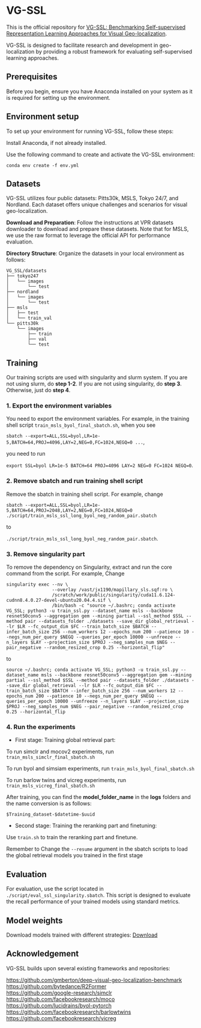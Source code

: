 # VG-SSL

This is the official repository for [VG-SSL: Benchmarking Self-supervised Representation Learning Approaches for Visual Geo-localization](https://arxiv.org/abs/2308.00090). 

VG-SSL is designed to facilitate research and development in geo-localization by providing a robust framework for evaluating self-supervised learning approaches.

## Prerequisites

Before you begin, ensure you have Anaconda installed on your system as it is required for setting up the environment.

## Environment setup
To set up your environment for running VG-SSL, follow these steps:

Install Anaconda, if not already installed.

Use the following command to create and activate the VG-SSL environment:
```
conda env create -f env.yml
```

## Datasets
VG-SSL utilizes four public datasets: Pitts30k, MSLS, Tokyo 24/7, and Nordland. Each dataset offers unique challenges and scenarios for visual geo-localization.

**Download and Preparation**: Follow the instructions at VPR datasets downloader to download and prepare these datasets. Note that for MSLS, we use the raw format to leverage the official API for performance evaluation.

**Directory Structure**: Organize the datasets in your local environment as follows:
```
VG_SSL/datasets
├── tokyo247
│   └── images
│       └── test
├── nordland
│   └── images
│       └── test    
├── msls
│   ├── test
│   └── train_val
└── pitts30k
    └── images
        ├── train
        ├── val
        └── test  
```

## Training
Our training scripts are used with singularity and slurm system. If you are not using slurm, do **step 1-2**. If you are not using singularity, do **step 3**. Otherwise, just do **step 4**.

### 1. Export the environment variables

You need to export the environment variables. For example, in the training shell script ```train_msls_byol_final_sbatch.sh```, when you see 

```sbatch --export=ALL,SSL=byol,LR=1e-5,BATCH=64,PROJ=4096,LAY=2,NEG=0,FC=1024,NEGQ=0 ...```,

you need to run

```export SSL=byol LR=1e-5 BATCH=64 PROJ=4096 LAY=2 NEG=0 FC=1024 NEGQ=0```.

### 2. Remove sbatch and run training shell script

Remove the sbatch in training shell script. For example, change

```sbatch --export=ALL,SSL=byol,LR=1e-5,BATCH=64,PROJ=2048,LAY=2,NEG=0,FC=1024,NEGQ=0 ./script/train_msls_ssl_long_byol_neg_random_pair.sbatch```

to

```./script/train_msls_ssl_long_byol_neg_random_pair.sbatch```.

### 3. Remove singularity part

To remove the dependency on Singularity, extract and run the core command from the script. For example, Change

```
singularity exec --nv \
                 --overlay /vast/jx1190/mapillary_sls.sqf:ro \
                 /scratch/work/public/singularity/cuda11.6.124-cudnn8.4.0.27-devel-ubuntu20.04.4.sif \
                 /bin/bash -c "source ~/.bashrc; conda activate VG_SSL; python3 -u train_ssl.py --dataset_name msls --backbone resnet50conv5 --aggregation gem --mining partial --ssl_method $SSL --method pair --datasets_folder ./datasets --save_dir global_retrieval --lr $LR --fc_output_dim $FC --train_batch_size $BATCH --infer_batch_size 256 --num_workers 12 --epochs_num 200 --patience 10 --negs_num_per_query $NEGQ --queries_per_epoch 10000 --unfreeze --n_layers $LAY --projection_size $PROJ --neg_samples_num $NEG --pair_negative --random_resized_crop 0.25 --horizontal_flip"
```

to

```
source ~/.bashrc; conda activate VG_SSL; python3 -u train_ssl.py --dataset_name msls --backbone resnet50conv5 --aggregation gem --mining partial --ssl_method $SSL --method pair --datasets_folder ./datasets --save_dir global_retrieval --lr $LR --fc_output_dim $FC --train_batch_size $BATCH --infer_batch_size 256 --num_workers 12 --epochs_num 200 --patience 10 --negs_num_per_query $NEGQ --queries_per_epoch 10000 --unfreeze --n_layers $LAY --projection_size $PROJ --neg_samples_num $NEG --pair_negative --random_resized_crop 0.25 --horizontal_flip
```

### 4. Run the experiments

* First stage: Training global retrieval part:

To run simclr and mocov2 experiments, run ```train_msls_simclr_final_sbatch.sh``` 

To run byol and simsiam experiments, run ```train_msls_byol_final_sbatch.sh``` 

To run barlow twins and vicreg experiments, run ```train_msls_vicreg_final_sbatch.sh``` 
 
After training, you can find the **model_folder_name** in the **logs** folders and the name conversion is as follows:

```
$Training_dataset-$datetime-$uuid
```

* Second stage: Training the reranking part and finetuning:

Use ```train.sh``` to train the reranking part and finetune.

Remember to Change the ```--resume``` argument in the sbatch scripts to load the global retrieval models you trained in the first stage

## Evaluation

For evaluation, use the script located in ```./script/eval_ssl_singularity.sbatch```. This script is designed to evaluate the recall performance of your trained models using standard metrics.

## Model weights

Download models trained with different strategies: [Download](https://drive.google.com/drive/folders/1dm5bcwV_u2GL8QG1BqVrcZQB0F0sK8gy?usp=sharing)

## Acknowledgement

VG-SSL builds upon several existing frameworks and repositories:

https://github.com/gmberton/deep-visual-geo-localization-benchmark  
https://github.com/bytedance/R2Former  
https://github.com/google-research/simclr  
https://github.com/facebookresearch/moco  
https://github.com/lucidrains/byol-pytorch  
https://github.com/facebookresearch/barlowtwins  
https://github.com/facebookresearch/vicreg  
